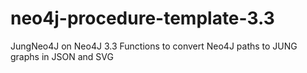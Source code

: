 # neo4j-procedure-template-3.3
JungNeo4J on Neo4J 3.3
Functions to convert Neo4J paths to JUNG graphs in JSON and SVG
